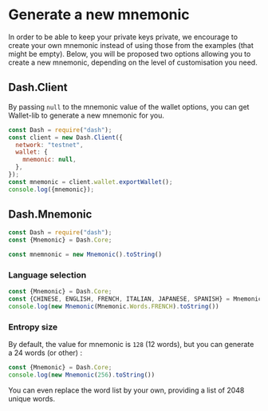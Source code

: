 # Generate a new mnemonic

In order to be able to keep your private keys private, we encourage to create your own mnemonic instead of using those from the examples (that might be empty).
Below, you will be proposed two options allowing you to create a new mnemonic, depending on the level of customisation you need. 

## Dash.Client

By passing `null` to the mnemonic value of the wallet options, you can get Wallet-lib to generate a new mnemonic for you. 

```js
const Dash = require("dash");
const client = new Dash.Client({
  network: "testnet",
  wallet: {
    mnemonic: null,
  },
});
const mnemonic = client.wallet.exportWallet();
console.log({mnemonic});
```

## Dash.Mnemonic 

```js
const Dash = require("dash");
const {Mnemonic} = Dash.Core;

const mnemnonic = new Mnemonic().toString()
```

### Language selection 

```js
const {Mnemonic} = Dash.Core;
const {CHINESE, ENGLISH, FRENCH, ITALIAN, JAPANESE, SPANISH} = Mnemonic.Words;
console.log(new Mnemonic(Mnemonic.Words.FRENCH).toString())
```

### Entropy size

By default, the value for mnemonic is `128` (12 words), but you can generate a 24 words (or other) : 

```js
const {Mnemonic} = Dash.Core;
console.log(new Mnemonic(256).toString())
```

You can even replace the word list by your own, providing a list of 2048 unique words.
